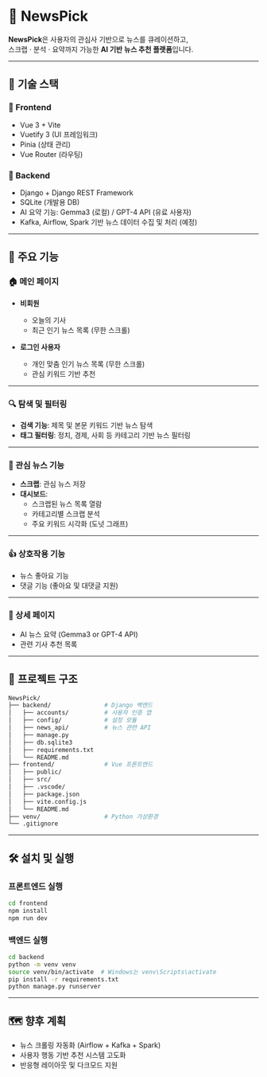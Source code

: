 # 📰 NewsPick

**NewsPick**은 사용자의 관심사 기반으로 뉴스를 큐레이션하고,  
스크랩 · 분석 · 요약까지 가능한 **AI 기반 뉴스 추천 플랫폼**입니다.

---

## 🚀 기술 스택

### 🔧 Frontend

- Vue 3 + Vite
- Vuetify 3 (UI 프레임워크)
- Pinia (상태 관리)
- Vue Router (라우팅)

### 🔧 Backend

- Django + Django REST Framework
- SQLite (개발용 DB)
- AI 요약 기능: Gemma3 (로컬) / GPT-4 API (유료 사용자)
- Kafka, Airflow, Spark 기반 뉴스 데이터 수집 및 처리 (예정)

---

## 🎯 주요 기능

### 🏠 메인 페이지

- **비회원**
  - 오늘의 기사
  - 최근 인기 뉴스 목록 (무한 스크롤)

- **로그인 사용자**
  - 개인 맞춤 인기 뉴스 목록 (무한 스크롤)
  - 관심 키워드 기반 추천

---

### 🔍 탐색 및 필터링

- **검색 기능**: 제목 및 본문 키워드 기반 뉴스 탐색
- **태그 필터링**: 정치, 경제, 사회 등 카테고리 기반 뉴스 필터링

---

### 📌 관심 뉴스 기능

- **스크랩**: 관심 뉴스 저장
- **대시보드**:
  - 스크랩된 뉴스 목록 열람
  - 카테고리별 스크랩 분석
  - 주요 키워드 시각화 (도넛 그래프)

---

### 👍 상호작용 기능

- 뉴스 좋아요 기능
- 댓글 기능 (좋아요 및 대댓글 지원)

---

### 📄 상세 페이지

- AI 뉴스 요약 (Gemma3 or GPT-4 API)
- 관련 기사 추천 목록

---

## 📁 프로젝트 구조

```bash
NewsPick/
├── backend/               # Django 백엔드
│   ├── accounts/          # 사용자 인증 앱
│   ├── config/            # 설정 모듈
│   ├── news_api/          # 뉴스 관련 API
│   ├── manage.py
│   ├── db.sqlite3
│   ├── requirements.txt
│   └── README.md
├── frontend/              # Vue 프론트엔드
│   ├── public/
│   ├── src/
│   ├── .vscode/
│   ├── package.json
│   ├── vite.config.js
│   └── README.md
├── venv/                  # Python 가상환경
└── .gitignore
```

---

## 🛠️ 설치 및 실행

### 프론트엔드 실행

```bash
cd frontend
npm install
npm run dev
```

### 백엔드 실행

```bash
cd backend
python -m venv venv
source venv/bin/activate  # Windows는 venv\Scripts\activate
pip install -r requirements.txt
python manage.py runserver
```

---

## 🗺️ 향후 계획

- 뉴스 크롤링 자동화 (Airflow + Kafka + Spark)
- 사용자 행동 기반 추천 시스템 고도화
- 반응형 레이아웃 및 다크모드 지원